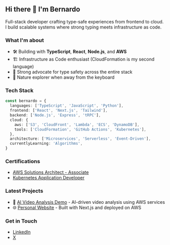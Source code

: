 ## Hi there 👋 I'm Bernardo

Full-stack developer crafting type-safe experiences from frontend to cloud. I build scalable systems where strong typing meets infrastructure as code.

### What I'm about

- 🛠️ Building with **TypeScript**, **React**, **Node.js**, and **AWS**
- 🏗️ Infrastructure as Code enthusiast (CloudFormation is my second language)
- 💪 Strong advocate for type safety across the entire stack
- 🌲 Nature explorer when away from the keyboard

### Tech Stack

```typescript
const bernardo = {
  languages: ['TypeScript', 'JavaScript', 'Python'],
  frontend: ['React', 'Next.js', 'Tailwind'],
  backend: ['Node.js', 'Express', 'tRPC'],
  cloud: {
    aws: ['S3', 'CloudFront', 'Lambda', 'ECS', 'DynamoDB'],
    tools: ['CloudFormation', 'GitHub Actions', 'Kubernetes'],
  },
  architecture: ['Microservices', 'Serverless', 'Event-Driven'],
  currentlyLearning: 'Algorithms',
}
```

### Certifications
- [AWS Solutions Architect - Associate](https://www.credly.com/badges/b86e532b-05a8-4827-9881-87cfe809cdd8)
- [Kubernetes Application Developer](https://www.credly.com/badges/135861ce-7d7b-41a7-8005-3871d9bd4466)

### Latest Projects
- 🎥 [AI Video Analysis Demo](https://github.com/BernardoQuina/analysis-platform) - AI-driven video analysis using AWS services
- 🌐 [Personal Website](https://github.com/BernardoQuina/personal-website) - Built with Next.js and deployed on AWS

### Get in Touch
- [LinkedIn](https://linkedin.com/in/bernardo-quina)
- [X](https://x.com/BernardoQuina)
